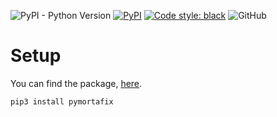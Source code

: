 ![PyPI - Python Version](https://img.shields.io/pypi/pyversions/pymortafix)
[![PyPI](https://img.shields.io/pypi/v/pymortafix?color=red)](https://pypi.org/project/pymortafix/)
[![Code style: black](https://img.shields.io/badge/code%20style-black-000000.svg)](https://github.com/psf/black)
![GitHub](https://img.shields.io/github/license/mortafix/PyMortafix)

# Setup
You can find the package, [here](https://pypi.org/project/pymortafix/).
```
pip3 install pymortafix
```
